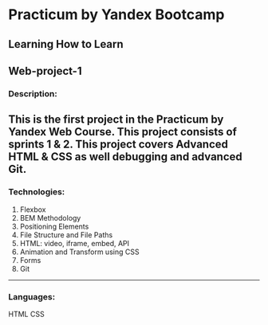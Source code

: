 #  Practicum by Yandex Bootcamp 
##  Learning How to Learn
Web-project-1
------
###  Description:

This is the first project in the Practicum by Yandex Web Course. This project consists of sprints 1 & 2.
This project covers Advanced HTML & CSS as well debugging and advanced Git.
------
###  Technologies:

1. Flexbox
2. BEM Methodology
3. Positioning Elements
4. File Structure and File Paths
5. HTML: video, iframe, embed, API
6. Animation and Transform using CSS
7. Forms
8. Git
------
###  Languages:

HTML
CSS

